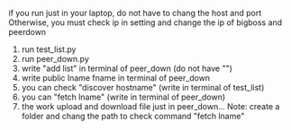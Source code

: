 if you run just in your laptop, do not have to chang the host and port
Otherwise, you must check ip in setting and change the ip of bigboss and peerdown
1. run test_list.py
2. run peer_down.py
3. write "add list" in terminal of peer_down (do not have "")
4. write public lname fname in terminal of peer_down
5. you can check "discover hostname" (write in terminal of test_list)
6. you can "fetch lname" (write in terminal of peer_down)
7. the work upload and download file just in peer_down...
Note: create a folder and chang the path to check command "fetch lname"
